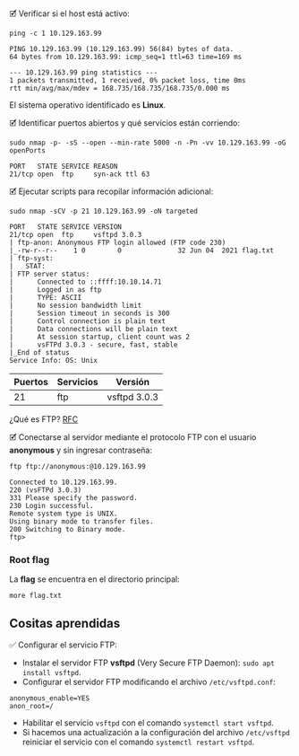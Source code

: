 🗹 Verificar si el host está activo:

```shell
ping -c 1 10.129.163.99

PING 10.129.163.99 (10.129.163.99) 56(84) bytes of data.
64 bytes from 10.129.163.99: icmp_seq=1 ttl=63 time=169 ms

--- 10.129.163.99 ping statistics ---
1 packets transmitted, 1 received, 0% packet loss, time 0ms
rtt min/avg/max/mdev = 168.735/168.735/168.735/0.000 ms
```

El sistema operativo identificado es **Linux**.

🗹 Identificar puertos abiertos y qué servicios están corriendo:

```shell
sudo nmap -p- -sS --open --min-rate 5000 -n -Pn -vv 10.129.163.99 -oG openPorts

PORT   STATE SERVICE REASON
21/tcp open  ftp     syn-ack ttl 63
```

🗹 Ejecutar scripts para recopilar información adicional:

```shell
sudo nmap -sCV -p 21 10.129.163.99 -oN targeted

PORT   STATE SERVICE VERSION
21/tcp open  ftp     vsftpd 3.0.3
| ftp-anon: Anonymous FTP login allowed (FTP code 230)
|_-rw-r--r--    1 0        0              32 Jun 04  2021 flag.txt
| ftp-syst: 
|   STAT: 
| FTP server status:
|      Connected to ::ffff:10.10.14.71
|      Logged in as ftp
|      TYPE: ASCII
|      No session bandwidth limit
|      Session timeout in seconds is 300
|      Control connection is plain text
|      Data connections will be plain text
|      At session startup, client count was 2
|      vsFTPd 3.0.3 - secure, fast, stable
|_End of status
Service Info: OS: Unix
```


| Puertos | Servicios | Versión      |
| ------- | --------- | ------------ |
| 21      | ftp       | vsftpd 3.0.3 |
¿Qué es FTP?
[RFC](https://www.rfc-es.org/rfc/rfc0959-es.txt)

🗹 Conectarse al servidor mediante el protocolo FTP con el usuario **anonymous** y sin ingresar contraseña:

```shell
ftp ftp://anonymous:@10.129.163.99

Connected to 10.129.163.99.
220 (vsFTPd 3.0.3)
331 Please specify the password.
230 Login successful.
Remote system type is UNIX.
Using binary mode to transfer files.
200 Switching to Binary mode.
ftp>
```

### Root flag

La **flag** se encuentra en el directorio principal:

`more flag.txt`
## Cositas aprendidas

✅ Configurar el servicio FTP:
- Instalar el servidor FTP **vsftpd** (Very Secure FTP Daemon): `sudo apt install vsftpd`.
- Configurar el servidor FTP modificando el archivo `/etc/vsftpd.conf`:

```shell
anonymous_enable=YES
anon_root=/
```

- Habilitar el servicio `vsftpd` con el comando `systemctl start vsftpd`.
- Si hacemos una actualización a la configuración del archivo `/etc/vsftpd` reiniciar el servicio con el comando `systemctl restart vsftpd`.
